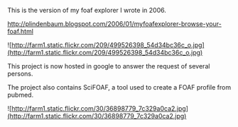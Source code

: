 This is the version of my foaf explorer I wrote in 2006.

http://plindenbaum.blogspot.com/2006/01/myfoafexplorer-browse-your-foaf.html

![http://farm1.static.flickr.com/209/499526398_54d34bc36c_o.jpg](http://farm1.static.flickr.com/209/499526398_54d34bc36c_o.jpg)

This project is now hosted in google to answer the request of several persons.

The project also contains SciFOAF, a tool used to create a FOAF profile from pubmed.

![http://farm1.static.flickr.com/30/36898779_7c329a0ca2.jpg](http://farm1.static.flickr.com/30/36898779_7c329a0ca2.jpg)
